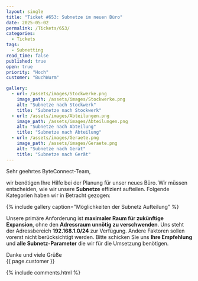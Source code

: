 ```yaml
---
layout: single
title: "Ticket #653: Subnetze im neuen Büro"
date: 2025-05-02
permalink: /Tickets/653/
categories:
  - Tickets
tags:
  - Subnetting
read_time: false
published: true
open: true
priority: "Hoch"
customer: "BuchWurm"

gallery:
  - url: /assets/images/Stockwerke.png
    image_path: /assets/images/Stockwerke.png
    alt: "Subnetze nach Stockwerk"
    title: "Subnetze nach Stockwerk"
  - url: /assets/images/Abteilungen.png
    image_path: /assets/images/Abteilungen.png
    alt: "Subnetze nach Abteilung"
    title: "Subnetze nach Abteilung"
  - url: /assets/images/Geraete.png
    image_path: /assets/images/Geraete.png
    alt: "Subnetze nach Gerät"
    title: "Subnetze nach Gerät"
---
```


Sehr geehrtes ByteConnect-Team,

wir benötigen Ihre Hilfe bei der Planung für unser neues Büro. Wir müssen entscheiden, wie wir unsere **Subnetze** effizient aufteilen. Folgende Kategorien haben wir in Betracht gezogen:

{% include gallery caption="Möglichkeiten der Subnetz Aufteilung" %}

Unsere primäre Anforderung ist **maximaler Raum für zukünftige Expansion**, ohne den **Adressraum unnötig zu verschwenden**. Uns steht der Adressbereich **192.168.1.0/24** zur Verfügung. Andere Faktoren sollen vorerst nicht berücksichtigt werden. Bitte schicken Sie uns **Ihre Empfehlung** und **alle Subnetz-Parameter** die wir für die Umsetzung benötigen.

Danke und viele Grüße  
{{ page.customer }}

{% include comments.html %}